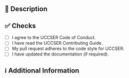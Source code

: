 <!-- Thanks for creating this pull request 🤗 -->

## 📑 Description

<!-- Add a brief description of this pull request -->

<!-- If this pull request closes an issue, please mention the issue number below -->

## ✅ Checks

<!-- Make sure your ppull request passes all CI checks and check the following list -->

- [ ] I agree to the UCCSER Code of Conduct.
- [ ] I have read the UCCSER Contributing Guide.
- [ ] My pull request adheres to the code style for UCCSER.
- [ ] I have updated the documentation (if required).

## ℹ Additional Information

<!-- Any additional information like breaking changes, dependencies added, screenshots, comparisons between new and old behavior, etc. -->
